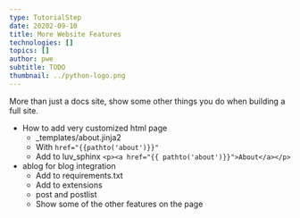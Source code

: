 ```yaml
---
type: TutorialStep
date: 20202-09-10
title: More Website Features
technologies: []
topics: []
author: pwe
subtitle: TODO
thumbnail: ../python-logo.png
---
```


More than just a docs site, show some other things you do when building a full site.

- How to add very customized html page
    - _templates/about.jinja2
    - With `href="{{pathto('about')}}"`
    - Add to luv_sphinx `<p><a href="{{ pathto('about')}}">About</a></p>`
- ablog for blog integration
    - Add to requirements.txt
    - Add to extensions
    - post and postlist
    - Show some of the other features on the page

